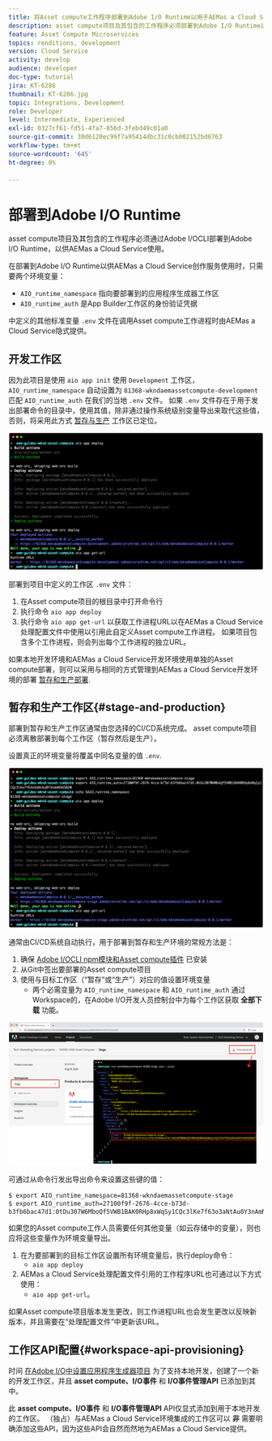 ```yaml
---
title: 将Asset compute工作程序部署到Adobe I/O Runtime以用于AEMas a Cloud Service
description: asset compute项目及其包含的工作程序必须部署到Adobe I/O Runtime以供AEMas a Cloud Service使用。
feature: Asset Compute Microservices
topics: renditions, development
version: Cloud Service
activity: develop
audience: developer
doc-type: tutorial
jira: KT-6286
thumbnail: KT-6286.jpg
topic: Integrations, Development
role: Developer
level: Intermediate, Experienced
exl-id: 0327cf61-fd51-4fa7-856d-3febd49c01a0
source-git-commit: 30d6120ec99f7a95414dbc31c0cb002152bd6763
workflow-type: tm+mt
source-wordcount: '645'
ht-degree: 0%

---
```


# 部署到Adobe I/O Runtime

asset compute项目及其包含的工作程序必须通过Adobe I/OCLI部署到Adobe I/O Runtime，以供AEMas a Cloud Service使用。

在部署到Adobe I/O Runtime以供AEMas a Cloud Service创作服务使用时，只需要两个环境变量：

+ `AIO_runtime_namespace` 指向要部署到的应用程序生成器工作区
+ `AIO_runtime_auth` 是App Builder工作区的身份验证凭据

中定义的其他标准变量 `.env` 文件在调用Asset compute工作进程时由AEMas a Cloud Service隐式提供。

## 开发工作区

因为此项目是使用 `aio app init` 使用 `Development` 工作区， `AIO_runtime_namespace` 自动设置为 `81368-wkndaemassetcompute-development` 匹配 `AIO_runtime_auth` 在我们的当地 `.env` 文件。  如果 `.env` 文件存在于用于发出部署命令的目录中，使用其值，除非通过操作系统级别变量导出来取代这些值，否则，将采用此方式 [暂存与生产](#stage-and-production) 工作区已定位。

![使用.env变量部署aio应用程序](./assets/runtime/development__aio.png)

部署到项目中定义的工作区 `.env` 文件：

1. 在Asset compute项目的根目录中打开命令行
1. 执行命令 `aio app deploy`
1. 执行命令 `aio app get-url` 以获取工作进程URL以在AEMas a Cloud Service处理配置文件中使用以引用此自定义Asset compute工作进程。 如果项目包含多个工作进程，则会列出每个工作进程的独立URL。

如果本地开发环境和AEMas a Cloud Service开发环境使用单独的Asset compute部署，则可以采用与相同的方式管理到AEMas a Cloud Service开发环境的部署 [暂存和生产部署](#stage-and-production).

## 暂存和生产工作区{#stage-and-production}

部署到暂存和生产工作区通常由您选择的CI/CD系统完成。 asset compute项目必须离散部署到每个工作区（暂存然后是生产）。

设置真正的环境变量将覆盖中同名变量的值 `.env`.

![使用导出变量部署aio应用程序](./assets/runtime/stage__export-and-aio.png)

通常由CI/CD系统自动执行，用于部署到暂存和生产环境的常规方法是：

1. 确保 [Adobe I/OCLI npm模块和Asset compute插件](../set-up/development-environment.md#aio) 已安装
1. 从Git中签出要部署的Asset compute项目
1. 使用与目标工作区（“暂存”或“生产”）对应的值设置环境变量
   + 两个必需变量为 `AIO_runtime_namespace` 和 `AIO_runtime_auth` 通过Workspace的，在Adobe I/O开发人员控制台中为每个工作区获取 __全部下载__ 功能。

![Adobe Developer控制台 — AIO运行时命名空间和身份验证](./assets/runtime/stage-auth-namespace.png)

可通过从命令行发出导出命令来设置这些键的值：

```
$ export AIO_runtime_namespace=81368-wkndaemassetcompute-stage
$ export AIO_runtime_auth=27100f9f-2676-4cce-b73d-b3fb6bac47d1:0tDu307W6MboQf5VWB1BAK0RHp8xWqSy1CQc3lKe7f63o3aNtAu0Y3nAmN56502W
```

如果您的Asset compute工作人员需要任何其他变量（如云存储中的变量），则也应将这些变量作为环境变量导出。

1. 在为要部署到的目标工作区设置所有环境变量后，执行deploy命令：
   + `aio app deploy`
1. AEMas a Cloud Service处理配置文件引用的工作程序URL也可通过以下方式使用：
   + `aio app get-url`。

如果Asset compute项目版本发生更改，则工作进程URL也会发生更改以反映新版本，并且需要在“处理配置文件”中更新该URL。

## 工作区API配置{#workspace-api-provisioning}

时间 [在Adobe I/O中设置应用程序生成器项目](../set-up/app-builder.md) 为了支持本地开发，创建了一个新的开发工作区，并且 __asset compute、I/O事件__ 和 __I/O事件管理API__ 已添加到其中。

此 __asset compute、I/O事件__ 和 __I/O事件管理API__ API仅显式添加到用于本地开发的工作区。 （独占）与AEMas a Cloud Service环境集成的工作区可以 __非__ 需要明确添加这些API，因为这些API会自然而然地为AEMas a Cloud Service提供。
